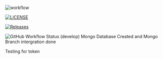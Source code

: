 ![workflow](https://github.com/nkwelle/DevOps/actions/workflows/main.yml/badge.svg)

[![LICENSE](https://img.shields.io/github/license/nkwelle/DevOps.svg?style=flat-square)](https://github.com/nkwelle/DevOps/blob/master/LICENSE)

[![Releases](https://img.shields.io/github/release/nkwelle/DevOps/all.svg?style=flat-square)](https://github.com/nkwelle/DevOps//releases)


![GitHub Workflow Status (develop)](https://img.shields.io/github/workflow/status/nkwelle/DevOps//develop?style=flat-square)
Mongo Database Created and Mongo Branch intergration done

Testing for token